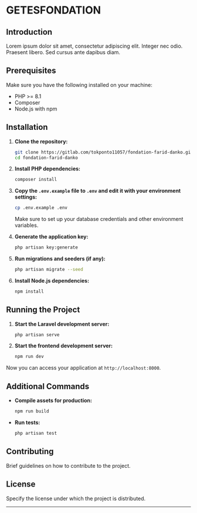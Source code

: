 # GETESFONDATION

## Introduction
Lorem ipsum dolor sit amet, consectetur adipiscing elit. Integer nec odio. Praesent libero. Sed cursus ante dapibus diam.

## Prerequisites
Make sure you have the following installed on your machine:
- PHP >= 8.1
- Composer
- Node.js with npm

## Installation

1. **Clone the repository:**
    ```bash
    git clone https://gitlab.com/tokponto11057/fondation-farid-danko.git
    cd fondation-farid-danko
    ```

2. **Install PHP dependencies:**
    ```bash
    composer install
    ```

3. **Copy the `.env.example` file to `.env` and edit it with your environment settings:**
    ```bash
    cp .env.example .env
    ```
    Make sure to set up your database credentials and other environment variables.

4. **Generate the application key:**
    ```bash
    php artisan key:generate
    ```

5. **Run migrations and seeders (if any):**
    ```bash
    php artisan migrate --seed
    ```

6. **Install Node.js dependencies:**
    ```bash
    npm install
    ```

## Running the Project

1. **Start the Laravel development server:**
    ```bash
    php artisan serve
    ```

2. **Start the frontend development server:**
    ```bash
    npm run dev
    ```

Now you can access your application at `http://localhost:8000`.

## Additional Commands

- **Compile assets for production:**
    ```bash
    npm run build
    ```

- **Run tests:**
    ```bash
    php artisan test
    ```

## Contributing

Brief guidelines on how to contribute to the project.

## License

Specify the license under which the project is distributed.

---
